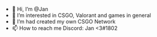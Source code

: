 - 👋 Hi, I’m @Jan
- 👀 I’m interested in CSGO, Valorant and games in general
- 🌱 I’m had created my own CSGO Network
- 📫 How to reach me Discord: Jan <3#1802

<!---
TrillCS/TrillCS is a ✨ special ✨ repository because its `README.md` (this file) appears on your GitHub profile.
You can click the Preview link to take a look at your changes.
--->
